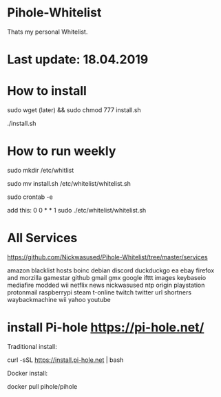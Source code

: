 # Pihole-Whitelist

Thats my personal Whitelist.


# Last update: 18.04.2019


# How to install

sudo wget (later) && sudo chmod 777 install.sh

./install.sh

# How to run weekly

sudo mkdir /etc/whitlist

sudo mv install.sh /etc/whitelist/whitelist.sh

sudo crontab -e

add this:  0 0 * * 1 sudo ./etc/whitelist/whitelist.sh

# All Services

https://github.com/Nickwasused/Pihole-Whitelist/tree/master/services

amazon
blacklist hosts
boinc
debian
discord
duckduckgo
ea
ebay
firefox and morzilla
gamestar
github
gmail
gmx
google
ifttt
images
keybaseio
mediafire
modded wii
netflix
news
nickwasused
ntp
origin
playstation
protonmail
raspberrypi
steam
t-online
twitch
twitter
url shortners
waybackmachine
wii
yahoo
youtube





# install Pi-hole  https://pi-hole.net/

Traditional install:<br>

curl -sSL https://install.pi-hole.net | bash<br>

Docker install:<br>

docker pull pihole/pihole
